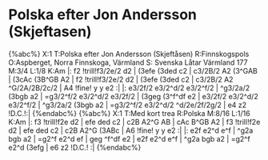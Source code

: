 # Polska efter Jon Andersson (Skjeftasen)

{%abc%}
X:1
T:Polska efter Jon Andersson (Skjeftåsen)
R:Finnskogspols
O:Aspberget, Norra Finnskoga, Värmland
S: Svenska Låtar Värmland 177
M:3/4
L:1/8
K:Am
|: f2 !trill!f3/2e/2 d2 | (3efe (3ded c2 | c3/2B/2 A2 (3^GAB | (3cAc (3B^GB A2 |
f2 !trill!f3/2e/2 d2 | (3efe (3ded c2 | c3/2B/2 A2 ^G/2A/2B/2c/2 | A4 !fine! y y e2 :|
|: e3/2f/2 e3/2^d/2 e3/2^f/2 | ^g3/2a/2 (3bgb a2 | =g3/2^f/2 e3/2^d/2 e3/2f/2 | (3geg (3^f^df e2 |
e3/2f/2 e3/2^d/2 e3/2^f/2 | ^g3/2a/2 (3bgb a2 | =g3/2^f/2 e3/2^d/2 ^d/2e/2f/2g/2 | e4 z2 !D.C.!:|
{%endabc%}
{%abc%}
X:1
T:Med kort trea
R:Polska
M:8/16
L:1/16
K:Am
|: f3 !trill!f2e d2 | efe ded c2 | c2B A2^G AB | cAc B^GB A2 |
f3 !trill!f2e d2 | efe ded c2 | c2B A2^G (3ABc | A6 !fine! y y e2 :|
|: e2f e2^d e^f | ^g2a bgb a2 | =g2^f e2^d ef | geg ^f^df e2 |
e2f e2^d e^f | ^g2a bgb a2 | =g2^f e2^d (3efg | e6 z2 !D.C.! :|
{%endabc%}

